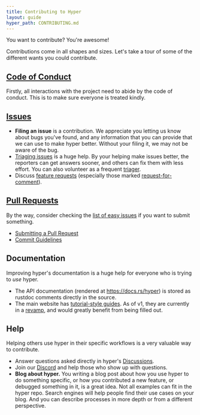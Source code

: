 ```yaml
---
title: Contributing to Hyper
layout: guide
hyper_path: CONTRIBUTING.md
---
```


You want to contribute? You're awesome!

Contributions come in all shapes and sizes. Let's take a tour of some of the different wants you could contribute.

## [Code of Conduct](code-of-conduct.md)

Firstly, all interactions with the project need to abide by the code of conduct. This is to make sure everyone is treated kindly.

## [Issues](issues.md)

- **Filing an issue** is a contribution. We appreciate you letting us know about bugs you've found, and any information that you can provide that we can use to make hyper better. Without your filing it, we may not be aware of the bug.
- [Triaging issues](issues.md#triaging) is a huge help. By your helping make issues better, the reporters can get answers sooner, and others can fix them with less effort. You can also volunteer as a frequent [triager](maintainers.md#triagers).
- Discuss [feature requests][feat] (especially those marked [request-for-comment][b-rfc]).

[feat]: https://github.com/hyperium/hyper/issues?q=is%3Aissue+is%3Aopen+label%3AC-feature
[b-rfc]: https://github.com/hyperium/hyper/issues?q=is%3Aissue+is%3Aopen+label%3AB-rfc


## [Pull Requests](pull-requests.md)

By the way, consider checking the [list of easy issues](https://github.com/hyperium/hyper/issues?q=is%3Aopen+is%3Aissue+label%3AE-easy) if you want to submit something.

- [Submitting a Pull Request](pull-requests.md#submitting-a-pull-request)
- [Commit Guidelines](commits.md)

## Documentation

Improving hyper's documentation is a huge help for everyone who is trying to _use_ hyper.

- The API documentation (rendered at https://docs.rs/hyper) is stored as rustdoc comments directly in the source.
- The main website has [tutorial-style guides](https://hyper.rs/guides). As of v1, they are currently in a [revamp](https://github.com/hyperium/hyper/issues/3411), and would greatly benefit from being filled out.

## Help

Helping others use hyper in their specific workflows is a very valuable way to contribute.

- Answer questions asked directly in hyper's [Discussions](https://github.com/hyperium/hyper/discussions).
- Join our [Discord](https://discord.gg/kkwpueZ) and help those who show up with questions.
- **Blog about hyper.** You writing a blog post about how you use hyper to do something specific, or how you contributed a new feature, or debugged something in it, is a great idea. Not all examples can fit in the hyper repo. Search engines will help people find their use cases on your blog. And you can describe processes in more depth or from a different perspective.
